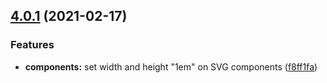 ## [4.0.1](https://github.com/framework7io/framework7-icons/compare/v4.0.0...v4.0.1) (2021-02-17)

### Features

- **components:** set width and height "1em" on SVG components ([f8ff1fa](https://github.com/framework7io/framework7-icons/commit/f8ff1faee91dd2d9a77c113a0985b70ef2a080b5))
